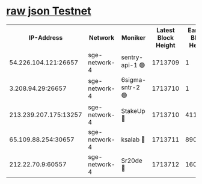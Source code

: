 
[raw json Testnet](https://rpc-check.sget.stavr.tech/sget/rpc-sget-result.json)
=


<table><tr><th>IP-Address</th><th>Network</th><th>Moniker</th><th>Latest Block Height</th><th>Earliest Block Height</th><th>Catching Up</th><th>Tx Index</th><th>Voting Power</th><th>Scan Time</th></tr><tr><td>54.226.104.121:26657</td><td>sge-network-4</td><td>sentry-api-1 🟢</td><td>1713709</td><td>1</td><td>False</td><td>on</td><td>0</td><td>2024-02-24T08:39:04.268714334UTC</td></tr><tr><td>3.208.94.29:26657</td><td>sge-network-4</td><td>6sigma-sntr-2 🟢</td><td>1713710</td><td>1</td><td>False</td><td>on</td><td>0</td><td>2024-02-24T08:39:13.774322487UTC</td></tr><tr><td>213.239.207.175:13257</td><td>sge-network-4</td><td>StakeUp 🔴</td><td>1713710</td><td>411001</td><td>False</td><td>off</td><td>100</td><td>2024-02-24T08:39:12.784871309UTC</td></tr><tr><td>65.109.88.254:30657</td><td>sge-network-4</td><td>ksalab 🔴</td><td>1713711</td><td>890001</td><td>False</td><td>off</td><td>2190</td><td>2024-02-24T08:39:18.321153243UTC</td></tr><tr><td>212.22.70.9:60557</td><td>sge-network-4</td><td>Sr20de 🔴</td><td>1713712</td><td>1608978</td><td>False</td><td>on</td><td>104</td><td>2024-02-24T08:39:20.843079369UTC</td></tr></table>
